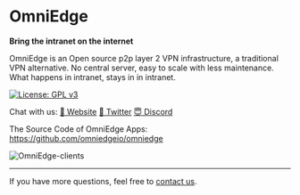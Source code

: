 # OmniEdge

**Bring the intranet on the internet**

OmniEdge is an Open source p2p layer 2 VPN infrastructure, a traditional VPN alternative. No central server, easy to scale with less maintenance. What happens in intranet, stays in in intranet.


<!-- [![Build Status]() -->
[![License: GPL v3](https://img.shields.io/badge/License-GPL%20v3-blue.svg)](http://www.gnu.org/licenses/gpl-3.0)

Chat with us: [🤝 Website](https://omniedge.io) [💬 Twitter](https://twitter.com/omniedgeio) [😇 Discord](https://discord.gg/d4faRPYj)


The Source Code of OmniEdge Apps: https://github.com/omniedgeio/omniedge

![OmniEdge-clients](https://github.com/omniedgeio/omniedge/blob/main/OmniEdge-clients.png?raw=true)

----

If you have more questions, feel free to [contact us](support@omniedge.io).
